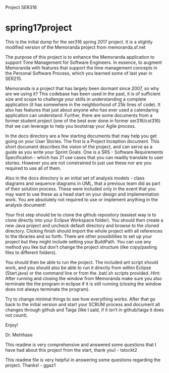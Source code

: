 Project SER316

# spring17project
This is the initial dump for the ser316 spring 2017 project. It is a slightly modified version of the Memoranda project from memoranda.sf.net

The purpose of this project is to enhance the Memoranda application to support Time Management for Software Engineers. In essence, to augment Memoranda with features that support the time management concepts in the Personal Software Process, which you learned some of last year in SER215.

Memoranda is a project that has largely been dormant since 2007, so why are we using it? This codebase has been used in the past, it is of sufficient size and scope to challenge your skills in understanding a complete application (it has somewhere in the neighborhood of 25k lines of code). It also has features that just about anyone who has ever used a calendaring application can understand. Further, there are some documents from a former student project (one of the best ever done in former ser316/cst316) that we can leverage to help you bootstrap your Agile process.

In the docs directory are a few starting documents that may help you get going on your User Stories. The first is a Project Inception document. This short document describes the vision of the project, and can serve as a guide as you write your Sprint Goals. One is a SRS - Software Requirements Specification - which has 21 use cases that you can readily translate to user stories. However you are not constrained to just use these nor are you required to use all of them. 

Also in the docs directory is an initial set of analysis models - class diagrams and sequence diagrams in UML, that a previous team did as part of their solution process. These were included only in the event that you may want to use these as a head start on your design and implementation work. You are absolutely not required to use or implement anything in the analysis document!

Your first step should be to clone the github repository (easiest way is to clone directly into your Eclipse Workspace folder). You should then create a new Java project and uncheck default directory and browse to the cloned directory. Clicking finish should import the whole project with all references to the libraries and so forth. There are other possibilities to set up your project but they might include setting your BuildPath. You can use any method you like but don't change the project structure (like copy/pasting files to different folders).

You should then be able to run the project. The included ant script should work, and you should also be able to run it directly from within Eclipse (Start.java) or the command line or from the .bat/.sh scripts provided. Hint: After running and closing the window from Memoranda make sure you also terminate the the program in eclipse if it is still running (closing the window does not always terminate the program).

Try to change minimal things to see how everything works. After that go back to the initial version and start your SCRUM process and document all changes through github and Taiga (like I said, if it isn’t in github/taiga it does not count).

Enjoy!




Dr. Mehlhase

This readme is very comprehensive and answered some questions that I have had about this project from the start, thank you! - tstockt2

This readme file is very helpful in answering some questions regarding the project. Thanks! - ggaz1 
